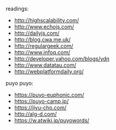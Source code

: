 readings:

+ http://highscalability.com/
+ http://www.echojs.com/
+ http://dailyjs.com/
+ http://blog.cwa.me.uk/
+ http://regulargeek.com/
+ http://www.infoq.com/
+ http://developer.yahoo.com/blogs/ydn
+ http://www.datatau.com/
+ http://webplatformdaily.org/

puyo puyo:

+ https://puyo-euphonic.com/
+ https://puyo-camp.jp/
+ https://jiyu-cho.com/
+ http://alg-d.com/
+ https://w.atwiki.jp/puyowords/
